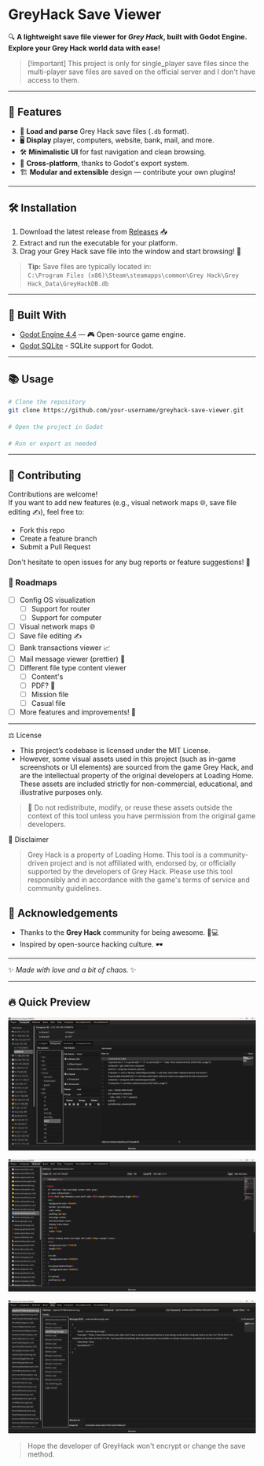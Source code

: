 # GreyHack Save Viewer

🔍 **A lightweight save file viewer for _Grey Hack_, built with Godot Engine.**  
**Explore your Grey Hack world data with ease!**

> [!important] This project is only for single_player save files since the multi-player save files are saved on the official server and I don't have access to them.

---

## 🚀 Features

- 📂 **Load and parse** Grey Hack save files (`.db` format).
- 🖥️ **Display** player, computers, website, bank, mail, and more.
- 🛠️ **Minimalistic UI** for fast navigation and clean browsing.
- 🧩 **Cross-platform**, thanks to Godot's export system.
- 🏗️ **Modular and extensible** design — contribute your own plugins!

---

## 🛠️ Installation

1. Download the latest release from [Releases](https://github.com/Kingsmai/greyhack-save-viewer/releases) 📥  
2. Extract and run the executable for your platform.
3. Drag your Grey Hack save file into the window and start browsing! 🧠

> **Tip:** Save files are typically located in:  
> `C:\Program Files (x86)\Steam\steamapps\common\Grey Hack\Grey Hack_Data\GreyHackDB.db`

---

## 🧩 Built With

- [Godot Engine 4.4](https://godotengine.org/) — 🎮 Open-source game engine.
- [Godot SQLite](https://github.com/2shady4u/godot-sqlite) - SQLite support for Godot.

---

## 📚 Usage

```bash
# Clone the repository
git clone https://github.com/your-username/greyhack-save-viewer.git

# Open the project in Godot

# Run or export as needed
```

---

## 🤝 Contributing

Contributions are welcome!  
If you want to add new features (e.g., visual network maps 🌐, save file editing ✍️), feel free to:

- Fork this repo
- Create a feature branch
- Submit a Pull Request

Don't hesitate to open issues for any bug reports or feature suggestions! 🚀

### 📝 Roadmaps

- [ ] Config OS visualization
  - [ ] Support for router
  - [ ] Support for computer
- [ ] Visual network maps 🌐
- [ ] Save file editing ✍️
- [ ] Bank transactions viewer 📈
- [ ] Mail message viewer (prettier) 📧
- [ ] Different file type content viewer
  - [ ] Content's
  - [ ] PDF? 📄
  - [ ] Mission file
  - [ ] Casual file
- [ ] More features and improvements! 🚀

---

⚖️ License

- This project’s codebase is licensed under the MIT License.
- However, some visual assets used in this project (such as in-game screenshots or UI elements) are sourced from the game Grey Hack, and are the intellectual property of the original developers at Loading Home. These assets are included strictly for non-commercial, educational, and illustrative purposes only.

> 🚫 Do not redistribute, modify, or reuse these assets outside the context of this tool unless you have permission from the original game developers.

📢 Disclaimer

> Grey Hack is a property of Loading Home.
> This tool is a community-driven project and is not affiliated with, endorsed by, or officially supported by the developers of Grey Hack.
> Please use this tool responsibly and in accordance with the game's terms of service and community guidelines.

## 🌟 Acknowledgements

- Thanks to the **Grey Hack** community for being awesome. 🧠💻
- Inspired by open-source hacking culture. 🕶️

---

✨ _Made with love and a bit of chaos._ ✨

---

## 🔥 Quick Preview

![GreyHack Save Analyzer - computer](./doc/GHSA-computer.png)

![GreyHack Save Analyzer - website](./doc/GHSA-website.png)

![GreyHack Save Analyzer - mail](./doc/GHSA-mail.png)

> Hope the developer of GreyHack won't encrypt or change the save method.
